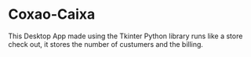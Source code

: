 # Coxao-Caixa
This Desktop App made using the Tkinter Python library runs like a store check out, it stores the number of custumers and the billing.
